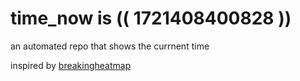 # time_now is (( 1721408400828 ))

an automated repo that shows the currnent time

inspired by [breakingheatmap](https://github.com/breakingheatmap/breakingheatmap)